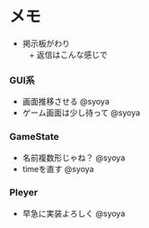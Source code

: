 # メモ  
+ 掲示板がわり  
    + 返信はこんな感じで
  
### GUI系  
+ 画面推移させる @syoya  
+ ゲーム画面は少し待って @syoya  
  
### GameState  
+ 名前複数形じゃね？ @syoya  
+ timeを直す @syoya  
  
### Pleyer
+ 早急に実装よろしく @syoya
